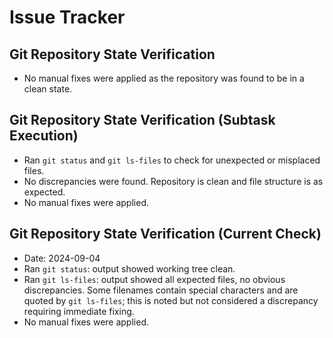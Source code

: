 # Issue Tracker

## Git Repository State Verification
- No manual fixes were applied as the repository was found to be in a clean state.

## Git Repository State Verification (Subtask Execution)
- Ran `git status` and `git ls-files` to check for unexpected or misplaced files.
- No discrepancies were found. Repository is clean and file structure is as expected.
- No manual fixes were applied.

## Git Repository State Verification (Current Check)
- Date: 2024-09-04
- Ran `git status`: output showed working tree clean.
- Ran `git ls-files`: output showed all expected files, no obvious discrepancies. Some filenames contain special characters and are quoted by `git ls-files`; this is noted but not considered a discrepancy requiring immediate fixing.
- No manual fixes were applied.
